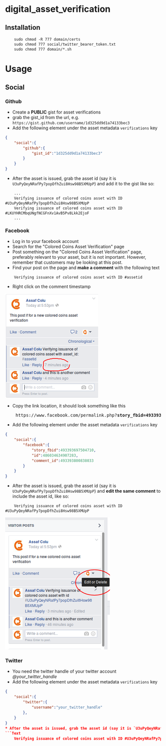 # digital_asset_verification

## Installation
```Batchfile	
	sudo chmod -R 777 domain/certs
	sudo chmod 777 social/twitter_bearer_token.txt
	sudo chmod 777 domain/*.sh
```

# Usage
## Social
### Github
* Create a **PUBLIC** gist for asset verifications
* grab the gist_id from the url, e.g. `https://gist.github.com/username/1d325dd9d1a74133bec3`
* Add the following element under the asset metadata `verifications` key
```JSON
{
	"social":{	
		"github":{			
			"gist_id":"1d325dd9d1a74133bec3"
		}
	}
}	
``` 
* After the asset is issued, grab the asset id (say it is `U3uPyQeyNRafPy7popDfhZui8Hsw98B5XMUpP`) and add it to the gist like so:
```
	...
	Verifying issuance of colored coins asset with ID #U3uPyQeyNRafPy7popDfhZui8Hsw98B5XMUpP
	Verifying issuance of colored coins asset with ID #LKUYHRCMbqUNgfNCGFnXv1AvB5Pv8Lkk2EjoF
	...

```

### Facebook
* Log in to your facebook account
* Search for the "Colored Coins Asset Verification" page
* Post something on the "Colored Coins Asset Verification" page, preferably relevant to your asset, but it is not important. However, remember that customers may be looking at this post.
* Find your post on the page and **make a comment** with the following text 
```Text
	Verifying issuance of colored coins asset with ID #assetid
```
* Right click on the comment timestamp

![Extracting facebook ids from the comment timestamp](/fixtures/images/fb_comment_timestamp.png?raw=true "Extracting facebook ids from the comment timestamp")

* Copy the link location, it should look something like this
<pre>
	https://www.facebook.com/permalink.php?<b>story_fbid=493393697504710&id=486034634907283&comment_id=493393800838033</b>&offset=0&total_comments=1&comment_tracking=%7B%22tn%22%3A%22R%22%7D 
</pre>

* Add the following element under the asset metadata `verifications` key
```JSON
{	
	"social":{		
		"facebook":{
			"story_fbid":493393697504710,
			"id":486034634907283,
			"comment_id":493393800838033						
		}
	}
}
```
* After the asset is issued, grab the asset id (say it is `U3uPyQeyNRafPy7popDfhZui8Hsw98B5XMUpP`) and **edit the same comment** to include the asset id, like so:
```Text
	Verifying issuance of colored coins asset with ID #U3uPyQeyNRafPy7popDfhZui8Hsw98B5XMUpP
```

![Adding your asset id into the comment](/fixtures/images/fb_edit_comment.png?raw=true "Adding your asset id into the comment")

### Twitter

* You need the twitter handle of your twitter account *@your_twitter_handle*
* Add the following element under the asset metadata `verifications` key
```JSON
{	
	"social":{		
		"twitter":{			
			"username":"your_twitter_handle"
		},
	}
}
* After the asset is issued, grab the asset id (say it is `U3uPyQeyNRafPy7popDfhZui8Hsw98B5XMUpP`) and tweet the following text, making sure that the asset ID is used as a *hashtag*:
```Text
	Verifying issuance of colored coins asset with ID #U3uPyQeyNRafPy7popDfhZui8Hsw98B5XMUpP
```